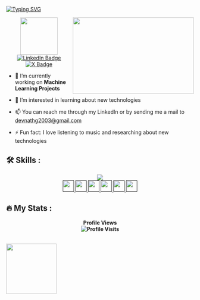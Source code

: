 [![Typing SVG](https://readme-typing-svg.demolab.com?font=Fira+Code&pause=1000&color=2ECC40&width=720&lines=%F0%9F%91%8B+Hey+there+%21+I'm+Devnath+G+and+Welcome+to+my+Profile+%21)](https://git.io/typing-svg)

  <div id="header" align="center">
  <img src="https://media.giphy.com/media/M9gbBd9nbDrOTu1Mqx/giphy.gif" width="100"/><img src="https://media.giphy.com/media/dWesBcTLavkZuG35MI/giphy.gif" width="325" height="205" align="right"/>
  </div>
  <div id="badges" align="center">
  <a href="https://www.linkedin.com/in/devnath-g/">
    <img src="https://img.shields.io/badge/LinkedIn-blue?style=for-the-badge&logo=linkedin&logoColor=white" alt="LinkedIn Badge"/>
  </a>
  <a href="https://x.com/izeroproxy?s=11">
    <img src="https://img.shields.io/badge/X-black?style=for-the-badge&logo=X&logoColor=white" alt="X Badge"/>
  </a>
  </div>
  
  

  - 🔭 I’m currently working on **Machine Learning Projects**
    
  - 👀 I’m interested in learning about new technologies

  - 📫 You can reach me through my LinkedIn or by sending me a mail to devnathg2003@gmail.com

  - ⚡ Fun fact: I love listening to music and researching about new technologies


## 🛠️ Skills : 

<div align = "center">
  <a href = "">
    <img src = "https://skillicons.dev/icons?i=python,arduino,vscode,java,opencv,pycharm,idea,sklearn,tensorflow,windows,"/><br>
    <img height=30 src="https://img.shields.io/badge/Microsoft_Excel-217346?style=for-the-badge&logo=microsoft-excel&logoColor=white">
    <img height=30 src="https://img.shields.io/badge/numpy-%23013243.svg?style=for-the-badge&logo=numpy&logoColor=white">
    <img height=30 src="https://img.shields.io/badge/pandas-%23150458.svg?style=for-the-badge&logo=pandas&logoColor=white">
    <img height=30 src="https://img.shields.io/badge/Matplotlib-%23ffffff.svg?style=for-the-badge&logo=Matplotlib&logoColor=black">
    <img height=30 src="https://img.shields.io/badge/Keras-%23D00000.svg?style=for-the-badge&logo=Keras&logoColor=white">
    <img height=30 src="https://img.shields.io/badge/jupyter-%23FA0F00.svg?style=for-the-badge&logo=jupyter&logoColor=white">
    
  </a>
</div>


## 🔥 My Stats :
<p align="center"> <b>Profile Views<b> 
  <br>
  <img src="https://profile-counter.glitch.me/{devnath-g}/count.svg" alt="Profile Visits" />
</p>
<p>
  <br>
  <img src="https://github-readme-stats.vercel.app/api/top-langs/?username=devnath-g&layout=compact&theme=vision-friendly-dark" align="center" height=135em/>
</p>




<!---
Devnath-G/Devnath-G is a ✨ special ✨ repository because its `README.md` (this file) appears on your GitHub profile.
You can click the Preview link to take a look at your changes.
--->
